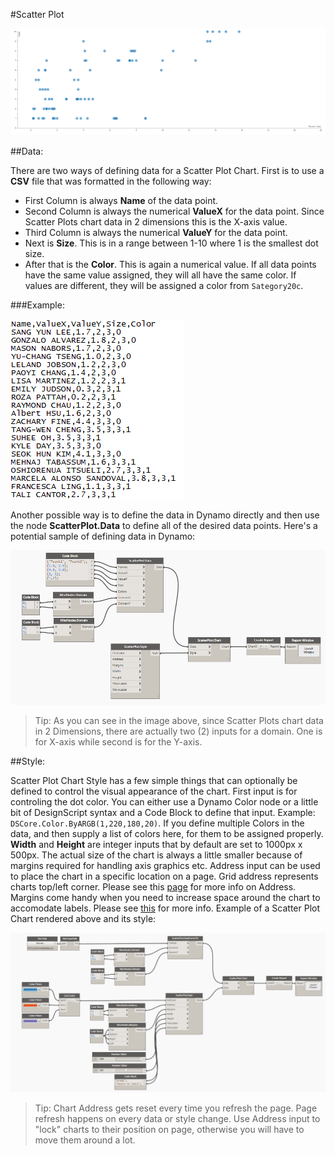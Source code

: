 #Scatter Plot

![](scatterPlot/scatterPlotImage.PNG)

##Data:

There are two ways of defining data for a Scatter Plot Chart. First is to use a <b>CSV</b> file that was formatted in the following way: 

* First Column is always <b>Name</b> of the data point.
* Second Column is always the numerical <b>ValueX</b> for the data point. Since Scatter Plots chart data in 2 dimensions this is the X-axis value.
* Third Column is always the numerical <b>ValueY</b> for the data point.
* Next is <b>Size</b>. This is in a range between 1-10 where 1 is the smallest dot size.
* After that is the <b>Color</b>. This is again a numerical value. If all data points have the same value assigned, they will all have the same color. If values are different, they will be assigned a color from `Sategory20c`. 

###Example: 

![](scatterPlot/dataSample.PNG)

Another possible way is to define the data in Dynamo directly and then use the node <b>ScatterPlot.Data</b> to define all of the desired data points. Here's a potential sample of defining data in Dynamo:

![](scatterPlot/dataManual.PNG)

<blockquote>
Tip: As you can see in the image above, since Scatter Plots chart data in 2 Dimensions, there are actually two (2) inputs for a domain. One is for X-axis while second is for the Y-axis. 
</blockquote>

##Style:

Scatter Plot Chart Style has a few simple things that can optionally be defined to control the visual appearance of the chart. First input is for controling the dot color. You can either use a Dynamo Color node or a little bit of DesignScript syntax and a Code Block to define that input. Example: `DSCore.Color.ByARGB(1,220,180,20)`. If you define multiple Colors in the data, and then supply a list of colors here, for them to be assigned properly. <b>Width</b> and <b>Height</b> are integer inputs that by default are set to 1000px x 500px. The actual size of the chart is always a little smaller because of margins required for handling axis graphics etc. Address input can be used to place the chart in a specific location on a page. Grid address represents charts top/left corner. Please see this [page](address.md) for more info on Address. Margins come handy when you need to increase space around the chart to accomodate labels. Please see [this](margins.md) for more info. Example of a Scatter Plot Chart rendered above and its style: 

![](scatterPlot/scatterPlotStyle.PNG)

<blockquote>
Tip: Chart Address gets reset every time you refresh the page. Page refresh happens on every data or style change. Use Address input to "lock" charts to their position on page, otherwise you will have to move them around a lot.
</blockquote>
